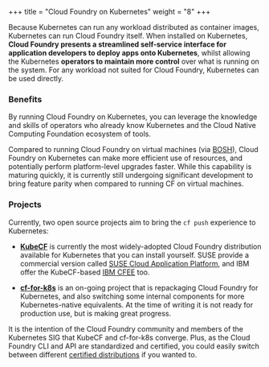 +++
title = "Cloud Foundry on Kubernetes"
weight = "8"
+++

Because Kubernetes can run any workload distributed as container images, Kubernetes can run Cloud Foundry itself. When installed on Kubernetes, **Cloud Foundry presents a streamlined self-service interface for application developers to deploy apps onto Kubernetes**, whilst allowing the Kubernetes **operators to maintain more control** over what is running on the system. For any workload not suited for Cloud Foundry, Kubernetes can be used directly.

### Benefits

By running Cloud Foundry on Kubernetes, you can leverage the knowledge and skills of operators who already know Kubernetes and the Cloud Native Computing Foundation ecosystem of tools.

Compared to running Cloud Foundry on virtual machines (via [BOSH](https://bosh.io)), Cloud Foundry on Kubernetes can make more efficient use of resources, and potentially perform platform-level upgrades faster. While this capability is maturing quickly, it is currently still undergoing significant development to bring feature parity when compared to running CF on virtual machines.

### Projects

Currently, two open source projects aim to bring the `cf push` experience to Kubernetes:

- **[KubeCF](https://github.com/cloudfoundry-incubator/kubecf)** is currently the most widely-adopted Cloud Foundry distribution available for Kubernetes that you can install yourself. SUSE provide a commercial version called [SUSE Cloud Application Platform](https://www.suse.com/products/cloud-application-platform/), and IBM offer the KubeCF-based [IBM CFEE](https://www.ibm.com/uk-en/cloud/cloud-foundry) too.

- **[cf-for-k8s](https://github.com/cloudfoundry/cf-for-k8s)** is an on-going project that is repackaging Cloud Foundry for Kubernetes, and also switching some internal components for more Kubernetes-native equivalents. At the time of writing it is not ready for production use, but is making great progress.

It is the intention of the Cloud Foundry community and members of the Kubernetes SIG that KubeCF and cf-for-k8s converge. Plus, as the Cloud Foundry CLI and API are standardized and certified, you could easily switch between different [certified distributions](https://www.cloudfoundry.org/thefoundry/#cert-distros) if you wanted to.
